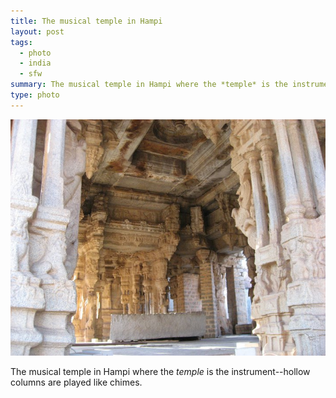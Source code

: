 ```yaml
---
title: The musical temple in Hampi
layout: post
tags:
  - photo
  - india
  - sfw
summary: The musical temple in Hampi where the *temple* is the instrument--hollow columns are played like chimes.
type: photo
---
```


<img src="/images/notesoncamp.com/photo/1280/2812309593/1/tumblr_lf887xEFYj1qeafur.jpg" width="540" />

The musical temple in Hampi where the *temple* is the instrument--hollow columns are played like chimes.
